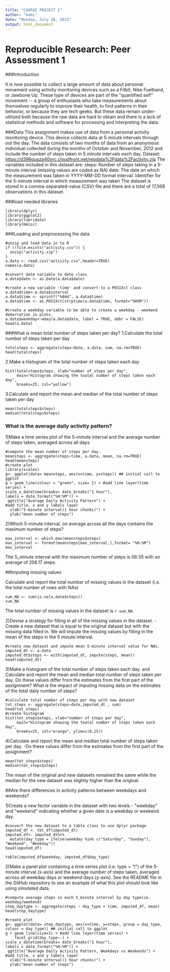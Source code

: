 ```yaml
---
title: "COURSE PROJECT 1"
author: "kemi"
date: "Monday, July 20, 2015"
output: html_document
---
```


Reproducible Research: Peer Assessment 1
====================================================

###Introduction

It is now possible to collect a large amount of data about personal movement using activity monitoring devices such as a Fitbit, Nike Fuelband, or Jawbone Up. These type of devices are part of the "quantified self" movement -- a group of enthusiasts who take measurements about themselves regularly to improve their health, to find patterns in their behavior, or because they are tech geeks. But these data remain under-utilized both because the raw data are hard to obtain and there is a lack of statistical methods and software for processing and interpreting the data.

###Data
This assignment makes use of data from a personal activity monitoring device. This device collects data at 5 minute intervals through out the day. The data consists of two months of data from an anonymous individual collected during the months of October and November, 2012 and include the number of steps taken in 5 minute intervals each day.
Dataset: https://d396qusza40orc.cloudfront.net/repdata%2Fdata%2Factivity.zip
The variables included in this dataset are:
steps: Number of steps taking in a 5-minute interval (missing values are coded as NA)
date: The date on which the measurement was taken in YYYY-MM-DD format
interval: Identifier for the 5-minute interval in which measurement was taken
The dataset is stored in a comma-separated-value (CSV) file and there are a total of 17,568 observations in this dataset.

###load needed libraries
```{r,warning=FALSE,message=FALSE}
library(dplyr)
library(ggplot2)
library(lubridate)
library(Hmisc)
```

###Loading and preprocessing the data
```{r,echo=TRUE}
#unzip and load data in to R
if (!file.exists("activity.csv")) {
  unzip("activity.zip") 
}
a.data <- read.csv("activity.csv",header=TRUE)
names(a.data)

#convert date variable to date class
a.data$date <- as.Date(a.data$date)

#create a new variable 'time' and convert to a POSIXct class
a.data$time<-a.data$interval
a.data$time <- sprintf("%04d", a.data$time)
a.data$time <- as.POSIXct(strptime(a.data$time, format="%H%M"))

#create a weekday variable to be able to create a weekday - weekend demarcation in plots.
a.data$weekday<-wday(a.data$date, label = TRUE, abbr = FALSE)
head(a.data)
```

###What is mean total number of steps taken per day?
1.Calculate the total number of steps taken per day
```{r, echo=TRUE}
totalsteps <- aggregate(steps~date, a.data, sum, na.rm=TRUE)
head(totalsteps)
```

2.Make a histogram of the total number of steps taken each day
```{r}
hist(totalsteps$steps, xlab="number of steps per day", 
     main="Histogram showing the toatal number of steps taken each day",
     breaks=25, col="yellow")
```

3.Calculate and report the mean and median of the total number of steps taken per day
```{r,echo=TRUE}
mean(totalsteps$steps)
median(totalsteps$steps)
```


### What is the average daily activity pattern?
1)Make a time series plot of the 5-minute interval and the average number of steps taken, averaged across all days

```{r, warning=FALSE, fig.width=17}
#compute the mean number of steps per day.
meansteps <- aggregate(steps~time, a.data, mean, na.rm=TRUE)
head(meansteps)
#create plot
library(scales)
g<- ggplot(data= meansteps, aes(x=time, y=steps)) ## initial call to ggplot
g + geom_line(colour = "green", size= 1) + #add line layer(time series) +
scale_x_datetime(breaks= date_breaks("1 hour"),
labels = date_format("%H:%M")) +
 ggtitle("Average Daily Activity Pattern") +
#add title, x and y labels layer
  xlab("5-minute interval(1 hour chunks)") + 
  ylab("mean number of steps")

```

2)Which 5-minute interval, on average across all the days contains the maximum number of steps?
```{r}
max_interval <- which.max(meansteps$steps)
max_interval <- format(meansteps[max_interval,],format= "%H:%M")
max_interval
```
The 5_minute interval with the maximum number of steps is 08:35 with an average of 206.17 steps. 

##Imputing missing values

Calculate and report the total number of missing values in the dataset (i.e. the total number of rows with NAs)
```{r}
sum_NA <- sum(is.na(a.data$steps))
sum_NA
````
The total number of missing values in the dataset is `r sum_NA`

2)Devise a strategy for filling in all of the missing values in the dataset.
-Create a new dataset that is equal to the original dataset but with the missing data filled in.
We will impute the missing values by filling in the mean of the steps in the 5 minute interval.
```{r}
#create new dataset and impute mean 5-minute interval value for NAs.
imputed_dt <- a.data
imputed_dt$steps <- with(imputed_dt, impute(steps, mean))
head(imputed_dt)

```

3)Make a histogram of the total number of steps taken each day. and Calculate and report the mean and median total number of steps taken per day. Do these values differ from the estimates from the first part of the assignment? What is the impact of imputing missing data on the estimates of the total daily number of steps?
```{r}
#calculate total number of steps per day with new dataset
tot_steps <- aggregate(steps~date,imputed_dt , sum)
head(tot_steps)
#create histogram
hist(tot_steps$steps, xlab="number of steps per day", 
     main="Histogram showing the toatal number of steps taken each day",
     breaks=25, col="orange", ylim=c(0,15))
```

4)Calculate and report the mean and median total number of steps taken per day.
-Do these values differ from the estimates from the first part of the assignment?
```{r}
mean(tot_steps$steps)
median(tot_steps$steps)
```
The mean of the original and new datasets remained the same while the median for the new dataset was slightly higher than the original.

##Are there differences in activity patterns between weekdays and weekends?

1)Create a new factor variable in the dataset with two levels - "weekday" and "weekend" indicating whether a given date is a weekday or weekend day.
```{r}
#convert the new dataset to a table class to use dplyr package
imputed_df <- tbl_df(imputed_dt)
imputed_df<- imputed_dt%>% 
  mutate(day_type = ifelse(weekday %in% c("Saturday", "Sunday"), "Weekend", "Weekday"))
head(imputed_df)

table(imputed_df$weekday, imputed_df$day_type)
```

2)Make a panel plot containing a time series plot (i.e. type = "l") of the 5-minute interval (x-axis) and the average number of steps taken, averaged across all weekday days or weekend days (y-axis). See the README file in the GitHub repository to see an example of what this plot should look like using simulated data.

```{r, fig.width=15, fig.height=8}
#compute average steps in each 5_minute interval by day type(ie. weekday/weekend)
step_daytype <- aggregate(steps ~ day_type + time, imputed_df, mean)
head(step_daytype)

#create plot
g<- ggplot(data= step_daytype, aes(x=time, y=steps, group = day_type, colour = day_type)) ## initial call to ggplot
g + geom_line(size=1) + #add line layer(time series) +
    facet_grid(day_type~.) +
scale_x_datetime(breaks= date_breaks("1 hour"),
labels = date_format("%H:%M")) +
 ggtitle("Average Daily Activity Pattern, Weekdays vs Weekends") +
#add title, x and y labels layer
  xlab("5-minute interval(1 hour chunks)") + 
  ylab("mean number of steps")

```

